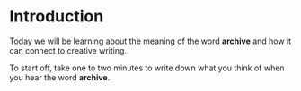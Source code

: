 # Introduction

Today we will be learning about the meaning of the word **archive** and how it can connect to creative writing. 

To start off, take one to two minutes to write down what you think of when you hear the word **archive**.
